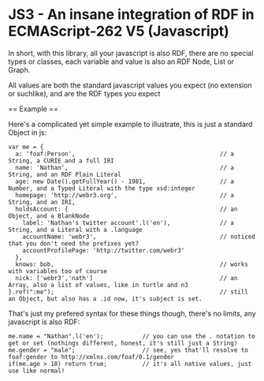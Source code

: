 # JS3 - An insane integration of RDF in ECMAScript-262 V5 (Javascript) #

In short, with this library, all your javascript is also RDF, there are no special types or classes,
each variable and value is also an RDF Node, List or Graph.

All values are both the standard javascript values you expect (no extension or suchlike), and are the RDF types you expect

== Example ==

Here's a complicated yet simple example to illustrate, this is just a standard Object in js:

    var me = {
      a: 'foaf:Person',                                         // a String, a CURIE and a full IRI
      name: 'Nathan',                                           // a String, and an RDF Plain Literal
      age: new Date().getFullYear() - 1981,                     // a Number, and a Typed Literal with the type xsd:integer
      homepage: 'http://webr3.org',                             // a String, and an IRI, 
      holdsAccount: {                                           // an Object, and a BlankNode
        label: 'Nathan's twitter account'.l('en'),              // a String, and a Literal with a .language
        accountName: 'webr3',                                   // noticed that you don't need the prefixes yet?
        accountProfilePage: 'http://twitter.com/webr3'          
      },
      knows: bob,                                               // works with variables too of course
      nick: ['webr3','nath']                                    // an Array, also a list of values, like in turtle and n3
    }.ref(":me");                                               // still an Object, but also has a .id now, it's subject is set.
    
That's just my prefered syntax for these things though, there's no limits, any javascript is also RDF:

    me.name = "Nathan".l('en');           // you can use the . notation to get or set (nothings different, honest, it's still just a String)
    me.gender = "male";                   // see, yes that'll resolve to foaf:gender to http://xmlns.com/foaf/0.1/gender 
    if(me.age > 18) return true;          // it's all native values, just use like normal!

